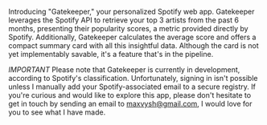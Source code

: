 Introducing "Gatekeeper," your personalized Spotify web app. Gatekeeper leverages the Spotify API to retrieve your top 3 artists from the past 6 months, presenting their popularity scores, a metric provided directly by Spotify. Additionally, Gatekeeper calculates the average score and offers a compact summary card with all this insightful data. Although the card is not yet implementably savable, it's a feature that's in the pipeline.

*IMPORTANT*
Please note that Gatekeeper is currently in development, according to Spotify's classification. Unfortunately, signing in isn't possible unless I manually add your Spotify-associated email to a secure registry. If you're curious and would like to explore this app, please don't hesitate to get in touch by sending an email to maxvysh@gmail.com, I would love for you to see what I have made. 
